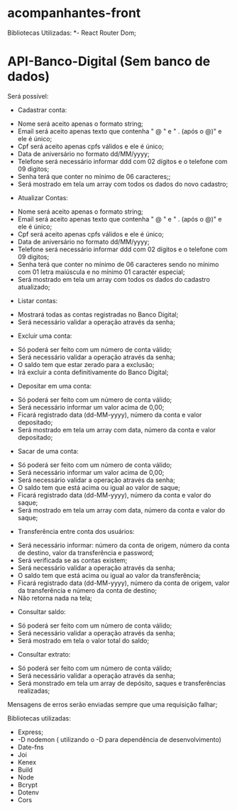 # acompanhantes-front

Bibliotecas Utilizadas:
*- React Router Dom;

# API-Banco-Digital (Sem banco de dados)

Será possível: 

* Cadastrar conta:
 - Nome será aceito apenas o formato string;
 - Email será aceito apenas texto que contenha " @ " e " . (após o @)" e ele é único;
 - Cpf será aceito apenas cpfs válidos e ele é único;
 - Data de aniversário no formato dd/MM/yyyy;
 - Telefone será necessário informar ddd com 02 dígitos e o telefone com 09  digitos;
 - Senha terá que conter no mínimo de 06 caracteres;;
 - Será mostrado em tela um array com todos os dados do novo cadastro;

* Atualizar Contas:
 - Nome será aceito apenas o formato string;
 - Email será aceito apenas texto que contenha " @ " e " . (após o @)" e ele é único;
 - Cpf será aceito apenas cpfs válidos e ele é único;
 - Data de aniversário no formato dd/MM/yyyy;
 - Telefone será necessário informar ddd com 02 dígitos e o telefone com 09  digitos;
 - Senha terá que conter no mínimo de 06 caracteres sendo no mínimo com 01 letra maiúscula e no mínimo 01 caractér especial;
 - Será mostrado em tela um array com todos os dados do cadastro atualizado;
 
* Listar contas:
 - Mostrará todas as contas registradas no Banco Digital;
 - Será necessário validar a operação através da senha;

* Excluir uma conta:
 - Só poderá ser feito com um número de conta válido;
 - Será necessário validar a operação através da senha;
 - O saldo tem que estar zerado para a exclusão;
 - Irá excluir a conta definitivamente do Banco Digital; 
    
* Depositar em uma conta:
 - Só poderá ser feito com um número de conta válido;
 - Será necessário informar um valor acima de 0,00;
 - Ficará registrado data (dd-MM-yyyy), número da conta e valor depositado;
 - Será mostrado em tela um array com data, número da conta e valor depositado;
    
* Sacar de uma conta:
 - Só poderá ser feito com um número de conta válido;
 - Será necessário informar um valor acima de 0,00;
 - Será necessário validar a operação através da senha;
 - O saldo tem que está acima ou igual ao valor de saque;
 - Ficará registrado data (dd-MM-yyyy), número da conta e valor do saque;
 - Será mostrado em tela um array com data, número da conta e valor do saque;
 
* Transferência entre conta dos usuários:
 - Será necessário informar: número da conta de origem, número da conta de destino, valor da transferência e password;
 - Será verificada se as contas existem;
 - Será necessário validar a operação através da senha;
 - O saldo tem que está acima ou igual ao valor da transferência;
 - Ficará registrado data (dd-MM-yyyy), número da conta de origem, valor da transferência e número da conta de destino;
 - Não retorna nada na tela;
 
*  Consultar saldo:
 - Só poderá ser feito com um número de conta válido;
 - Será necessário validar a operação através da senha;
 - Será mostrado em tela o valor total do saldo;

* Consultar extrato:
 - Só poderá ser feito com um número de conta válido;
 - Será necessário validar a operação através da senha;
 - Será monstrado em tela um array de depósito, saques e transferências realizadas;
  

Mensagens de erros serão enviadas sempre que uma requisição falhar;

Bibliotecas utilizadas: 
* Express; 
* -D nodemon ( utilizando o -D para dependência de desenvolvimento)
* Date-fns
* Joi
* Kenex
* Build
* Node
* Bcrypt
* Dotenv
* Cors